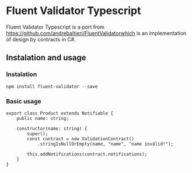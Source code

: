 # Fluent Validator Typescript

Fluent Validator Typescript is a port from https://github.com/andrebaltieri/FluentValidatorwhich is an implementation of design by contracts in C#.


## Instalation and usage
### Instalation

```
npm install fluent-validator --save
```

### Basic usage

```
export class Product extends Notifiable {    
    public name: string;
    
    constructor(name: string) {
        super();
        const contract = new ValidationContract()
            .stringIsNullOrEmpty(name, "name", "name inválid!");
        
        this.addNotifications(contract.notifications);
    }
}
```